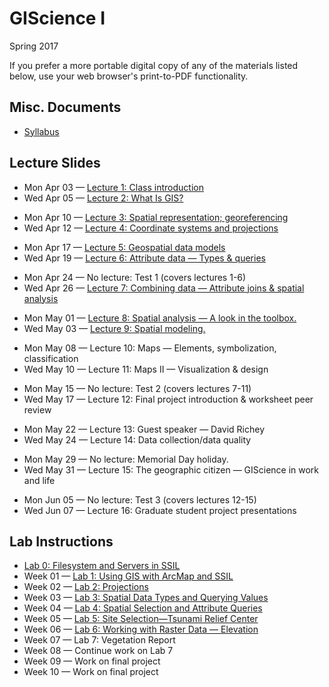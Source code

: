 # GIScience I

Spring 2017

If you prefer a more portable digital copy of any of the materials listed below, use your web browser's print-to-PDF functionality.

## Misc. Documents

* [Syllabus](https://jblairpdx.github.io/GIScience_I/syllabus.html)

## Lecture Slides

<!-- Week 01 -->
* Mon Apr 03 — [Lecture 1: Class introduction](https://jblairpdx.github.io/GIScience_I/slides/lecture_01.html)
* Wed Apr 05 — [Lecture 2: What Is GIS?](https://jblairpdx.github.io/GIScience_I/slides/lecture_02.html)
<!-- Week 02 -->
* Mon Apr 10 — [Lecture 3: Spatial representation; georeferencing](https://jblairpdx.github.io/GIScience_I/slides/lecture_03.html)
* Wed Apr 12 — [Lecture 4: Coordinate systems and projections](https://jblairpdx.github.io/GIScience_I/slides/lecture_04.html)
<!-- Week 03 -->
* Mon Apr 17 — [Lecture 5: Geospatial data models](https://jblairpdx.github.io/GIScience_I/slides/lecture_05.html)
* Wed Apr 19 — [Lecture 6: Attribute data — Types & queries](https://jblairpdx.github.io/GIScience_I/slides/lecture_06.html)
<!-- Week 04 -->
* Mon Apr 24 — No lecture: Test 1 (covers lectures 1-6)
* Wed Apr 26 — [Lecture 7: Combining data — Attribute joins & spatial analysis](https://jblairpdx.github.io/GIScience_I/slides/lecture_07.html)
<!-- Week 05 -->
* Mon May 01 — [Lecture 8: Spatial analysis — A look in the toolbox.](https://jblairpdx.github.io/GIScience_I/slides/lecture_08.html)
* Wed May 03 — [Lecture 9: Spatial modeling.](https://jblairpdx.github.io/GIScience_I/slides/lecture_09.html)
<!-- Week 06 -->
* Mon May 08 — Lecture 10: Maps — Elements, symbolization, classification<!--* Mon May 08 — [Lecture 10: Maps — Elements, symbolization, classification](https://jblairpdx.github.io/GIScience_I/slides/lecture_10.html)-->
* Wed May 10 — Lecture 11: Maps II — Visualization & design<!--* Wed May 10 — [Lecture 11: Maps II — Visualization & design](https://jblairpdx.github.io/GIScience_I/slides/lecture_11.html)-->
<!-- Week 07 -->
* Mon May 15 — No lecture: Test 2 (covers lectures 7-11)
* Wed May 17 — Lecture 12: Final project introduction & worksheet peer review<!--* Wed May 17 — [Lecture 12: Final project introduction; worksheet peer review](https://jblairpdx.github.io/GIScience_I/slides/lecture_12.html)-->
<!-- Week 08 -->
* Mon May 22 — Lecture 13: Guest speaker — David Richey<!--* Mon May 22 — [Lecture 13: Guest speaker — David Richey](https://jblairpdx.github.io/GIScience_I/slides/lecture_13.html)-->
* Wed May 24 — Lecture 14: Data collection/data quality<!--* Wed May 24 — [Lecture 14: Data collection/data quality](https://jblairpdx.github.io/GIScience_I/slides/lecture_14.html)-->
<!-- Week 09 -->
* Mon May 29 — No lecture: Memorial Day holiday.
* Wed May 31 — Lecture 15: The geographic citizen — GIScience in work and life<!--* Wed May 31 — [Lecture 15: The geographic citizen — GIScience in work and life](https://jblairpdx.github.io/GIScience_I/slides/lecture_15.html)-->
<!-- Week 10 -->
* Mon Jun 05 — No lecture: Test 3 (covers lectures 12-15)
* Wed Jun 07 — Lecture 16: Graduate student project presentations<!--* Wed Jun 07 — [Lecture 16: Graduate student project presentations](https://jblairpdx.github.io/GIScience_I/slides/lecture_16.html)-->

## Lab Instructions

* [Lab 0: Filesystem and Servers in SSIL](https://jblairpdx.github.io/GIScience_I/labs/lab_0.html)
* Week 01 — [Lab 1: Using GIS with ArcMap and SSIL](https://jblairpdx.github.io/GIScience_I/labs/lab_1.html)
* Week 02 — [Lab 2: Projections](https://jblairpdx.github.io/GIScience_I/labs/lab_2.html)
* Week 03 — [Lab 3: Spatial Data Types and Querying Values](https://jblairpdx.github.io/GIScience_I/labs/lab_3.html)
* Week 04 — [Lab 4: Spatial Selection and Attribute Queries](https://jblairpdx.github.io/GIScience_I/labs/lab_4.html)
* Week 05 — [Lab 5: Site Selection—Tsunami Relief Center](https://jblairpdx.github.io/GIScience_I/labs/lab_5.html)
* Week 06 — [Lab 6: Working with Raster Data — Elevation](https://jblairpdx.github.io/GIScience_I/labs/lab_6.html)
* Week 07 — Lab 7: Vegetation Report<!--* Week 07 — [Lab 7: Vegetation Report](https://jblairpdx.github.io/GIScience_I/labs/lab_7.html)-->
* Week 08 — Continue work on Lab 7
* Week 09 — Work on final project
* Week 10 — Work on final project

<!--
## Final project

* [Worksheet](https://jblairpdx.github.io/GIScience_I/project/worksheet.html)
* [Proposal](https://jblairpdx.github.io/GIScience_I/project/proposal.html)
-->
